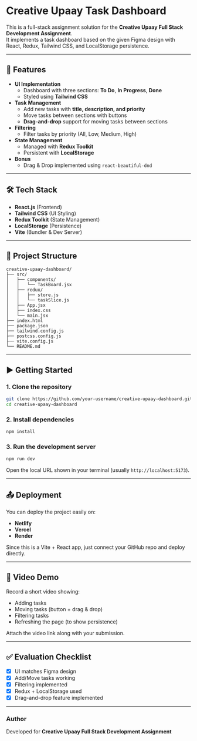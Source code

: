 # Creative Upaay Task Dashboard

This is a full-stack assignment solution for the **Creative Upaay Full Stack Development Assignment**.  
It implements a task dashboard based on the given Figma design with React, Redux, Tailwind CSS, and LocalStorage persistence.

---

## 🚀 Features

- **UI Implementation**
  - Dashboard with three sections: **To Do**, **In Progress**, **Done**
  - Styled using **Tailwind CSS**
- **Task Management**
  - Add new tasks with **title, description, and priority**
  - Move tasks between sections with buttons
  - **Drag-and-drop** support for moving tasks between sections
- **Filtering**
  - Filter tasks by priority (All, Low, Medium, High)
- **State Management**
  - Managed with **Redux Toolkit**
  - Persistent with **LocalStorage**
- **Bonus**
  - Drag & Drop implemented using `react-beautiful-dnd`

---

## 🛠️ Tech Stack

- **React.js** (Frontend)
- **Tailwind CSS** (UI Styling)
- **Redux Toolkit** (State Management)
- **LocalStorage** (Persistence)
- **Vite** (Bundler & Dev Server)

---

## 📂 Project Structure

```
creative-upaay-dashboard/
├── src/
│   ├── components/
│   │   └── TaskBoard.jsx
│   ├── redux/
│   │   ├── store.js
│   │   └── taskSlice.js
│   ├── App.jsx
│   ├── index.css
│   └── main.jsx
├── index.html
├── package.json
├── tailwind.config.js
├── postcss.config.js
├── vite.config.js
└── README.md
```

---

## ▶️ Getting Started

### 1. Clone the repository
```bash
git clone https://github.com/your-username/creative-upaay-dashboard.git
cd creative-upaay-dashboard
```

### 2. Install dependencies
```bash
npm install
```

### 3. Run the development server
```bash
npm run dev
```

Open the local URL shown in your terminal (usually `http://localhost:5173`).

---

## 📤 Deployment

You can deploy the project easily on:
- **Netlify**
- **Vercel**
- **Render**

Since this is a Vite + React app, just connect your GitHub repo and deploy directly.

---

## 🎥 Video Demo

Record a short video showing:
- Adding tasks
- Moving tasks (button + drag & drop)
- Filtering tasks
- Refreshing the page (to show persistence)

Attach the video link along with your submission.

---

## ✅ Evaluation Checklist

- [x] UI matches Figma design
- [x] Add/Move tasks working
- [x] Filtering implemented
- [x] Redux + LocalStorage used
- [x] Drag-and-drop feature implemented

---

### Author
Developed for **Creative Upaay Full Stack Development Assignment**
